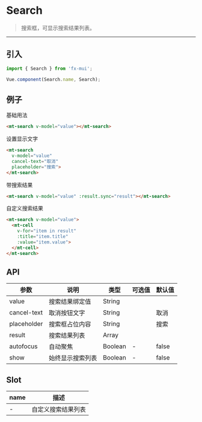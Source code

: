# Search

> 搜索框，可显示搜索结果列表。

----------

## 引入

```javascript
import { Search } from 'fx-mui';

Vue.component(Search.name, Search);
```

## 例子

基础用法
```html
<mt-search v-model="value"></mt-search>
```

设置显示文字
```html
<mt-search
  v-model="value"
  cancel-text="取消"
  placeholder="搜索">
</mt-search>
```

带搜索结果
```html
<mt-search v-model="value" :result.sync="result"></mt-search>
```

自定义搜索结果
```html
<mt-search v-model="value">
  <mt-cell
    v-for="item in result"
    :title="item.title"
    :value="item.value">
  </mt-cell>
</mt-search>
```



## API
| 参数 | 说明 | 类型 | 可选值 | 默认值 |
|------|-------|---------|-------|--------|
| value | 搜索结果绑定值  | String | |   |
|cancel-text | 取消按钮文字 | String | | 取消 |
|placeholder | 搜索框占位内容  | String | | 搜索 |
| result | 搜索结果列表 | Array | | |
| autofocus | 自动聚焦 | Boolean | - | false |
| show | 始终显示搜索列表 | Boolean | - | false |

## Slot

| name | 描述 |
|------|--------|
| - | 自定义搜索结果列表|
